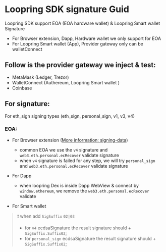 # Loopring SDK signature Guid

Loopring SDK support EOA (EOA hardware wallet) & Loopring Smart wallet Signature

- For Browser extension, Dapp, Hardware wallet we only support for EOA
- For Loopring Smart wallet (App), Provider gateway only can be walletConnect

## Follow is the provider gateway we inject & test:
  - MetaMask  (Ledger, Trezor)
  - WalletConnect (Authereum, Loopring Smart wallet )
  - Coinbase 

## For signature:
For eth_sign signing types (eth_sign, personal_sign, v1, v3, v4)

### EOA:
  - For Browser extension ([More information: signing-data](https://docs.metamask.io/guide/signing-data.html#a-brief-history))
    + common EOA we use the `v4` signature and `web3.eth.personal.ecRecover` validate signature
    + when `v4` signature is failed for any step, we will try `personal_sign` and `web3.eth.personal.ecRecover` validate signature
  - For Dapp 
    + when loopring Dex is inside Dapp WebView & connect by `window.ethereum`, we remove the `web3.eth.personal.ecRecover` validate 
  
  - For Smart wallet
    

> ❗ when add `SigSuffix` `02|03`
>- for `v4` ecdsaSignature the result signature should + `SigSuffix.Suffix02`;
>- for `personal_sign` ecdsaSignature the result signature should + `SigSuffix.Suffix02`;
